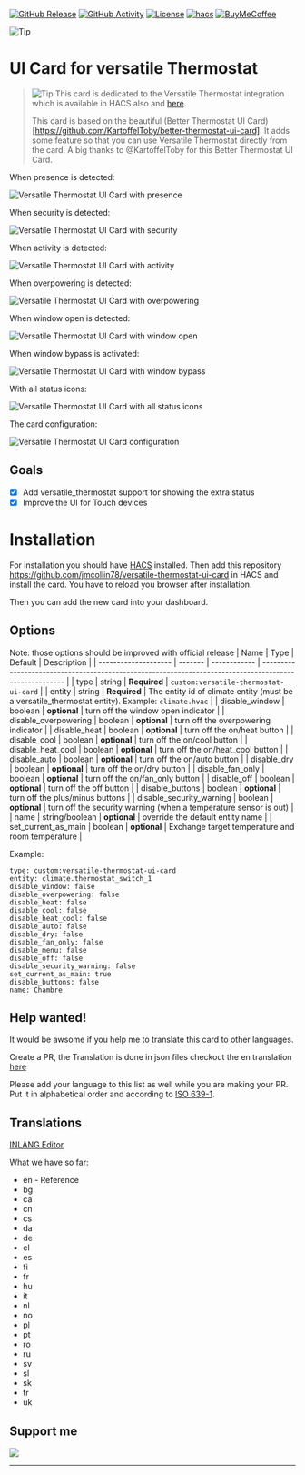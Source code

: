[![GitHub Release][releases-shield]][releases]
[![GitHub Activity][commits-shield]][commits]
[![License][license-shield]](LICENSE)
[![hacs][hacs_badge]][hacs]
[![BuyMeCoffee][buymecoffeebadge]][buymecoffee]

![Tip](https://github.com/jmcollin78/versatile_thermostat/blob/main/images/icon.png?raw=true)

# UI Card for versatile Thermostat

> ![Tip](https://github.com/jmcollin78/versatile_thermostat/blob/main/images/tips.png?raw=true) This card is dedicated to the Versatile Thermostat integration which is available in HACS also and [here](https://github.com/jmcollin78/versatile_thermostat).
> 
> This card is based on the beautiful (Better Thermostat UI Card)[https://github.com/KartoffelToby/better-thermostat-ui-card]. It adds some feature so that you can use Versatile Thermostat directly from the card. A big thanks to @KartoffelToby for this Better Thermostat UI Card.

When presence is detected:

![Versatile Thermostat UI Card with presence](/assets/1.png)

When security is detected:

![Versatile Thermostat UI Card with security](/assets/2.png)

When activity is detected:

![Versatile Thermostat UI Card with activity](/assets/3.png)

When overpowering is detected:

![Versatile Thermostat UI Card with overpowering](/assets/4.png)

When window open is detected:

![Versatile Thermostat UI Card with window open](/assets/5.png)

When window bypass is activated:

![Versatile Thermostat UI Card with window bypass](/assets/6.png)

With all status icons:

![Versatile Thermostat UI Card with all status icons](/assets/7.png)

The card configuration:

![Versatile Thermostat UI Card configuration](/assets/8.png)
 
## Goals

- [X] Add versatile_thermostat support for showing the extra status
- [X] Improve the UI for Touch devices

# Installation

For installation you should have [HACS](https://hacs.xyz/docs/setup/download/) installed. Then add this repository https://github.com/jmcollin78/versatile-thermostat-ui-card in HACS and install the card. You have to reload you browser after installation.

Then you can add the new card into your dashboard.

## Options

Note: those options should be improved with official release
| Name                 | Type    | Default      | Description                                                                                            |
| -------------------- | ------- | ------------ | ------------------------------------------------------------------------------------------------------ |
| type                 | string  | **Required** | `custom:versatile-thermostat-ui-card`                                                                     |
| entity               | string  | **Required** | The entity id of climate entity (must be a versatile_thermostat entity). Example: `climate.hvac`          |
| disable_window       | boolean  | **optional** | turn off the window open indicator                                                                     |
| disable_overpowering | boolean  | **optional** | turn off the overpowering indicator                                                                |
| disable_heat        | boolean  | **optional** | turn off the on/heat button                                                                          |
| disable_cool        | boolean  | **optional** | turn off the on/cool button                                                                          |
| disable_heat_cool   | boolean  | **optional** | turn off the on/heat_cool button                                                                     |
| disable_auto        | boolean  | **optional** | turn off the on/auto button                                                                          |
| disable_dry         | boolean  | **optional** | turn off the on/dry button                                                                           |
| disable_fan_only    | boolean  | **optional** | turn off the on/fan_only button                                                                      |
| disable_off         | boolean  | **optional** | turn off the off button                                                                         |
| disable_buttons     | boolean  | **optional** | turn off the plus/minus buttons                                                                        |
| disable_security_warning     | boolean  | **optional** | turn off the security warning (when a temperature sensor is out)                              |
| name                | string/boolean  | **optional** | override the default entity name |
| set_current_as_main | boolean | **optional** | Exchange target temperature and room temperature |


Example:
```
type: custom:versatile-thermostat-ui-card
entity: climate.thermostat_switch_1
disable_window: false
disable_overpowering: false
disable_heat: false
disable_cool: false
disable_heat_cool: false
disable_auto: false
disable_dry: false
disable_fan_only: false
disable_menu: false
disable_off: false
disable_security_warning: false
set_current_as_main: true
disable_buttons: false
name: Chambre
```

## Help wanted!

It would be awsome if you help me to translate this card to other languages.

Create a PR, the Translation is done in json files checkout the en translation [here](https://github.com/KartoffelToby/versatile-thermostat-ui-card/blob/master/src/localize/languages/en.json)

Please add your language to this list as well while you are making your PR. Put it in alphabetical order and according to [ISO 639-1](https://en.wikipedia.org/wiki/List_of_ISO_639-1_codes).

## Translations

[INLANG Editor](https://inlang.com/editor/github.com/KartoffelToby/versatile-thermostat-ui-card)

What we have so far:
- en - Reference 
- bg
- ca
- cn
- cs
- da
- de
- el
- es
- fi
- fr
- hu
- it
- nl
- no
- pl
- pt
- ro
- ru
- sv
- sl
- sk
- tr
- uk

## Support me
<a href="https://www.buymeacoffee.com/jmcollin78"><img src="https://img.buymeacoffee.com/button-api/?text=Buy me a coffee&emoji=&slug=jmcollin78&button_colour=0ac982&font_colour=000000&font_family=Cookie&outline_colour=000000&coffee_colour=ffffff"></a>

***

[versatile_thermostat]: https://github.com/jmcollin78/versatile_thermostat
[buymecoffee]: https://www.buymeacoffee.com/jmcollin78
[buymecoffeebadge]: https://img.shields.io/badge/Buy%20me%20a%20beer-%245-orange?style=for-the-badge&logo=buy-me-a-beer
[commits-shield]: https://img.shields.io/github/commit-activity/y/jmcollin78/versatile-thermostat-ui-card.svg?style=for-the-badge
[commits]: https://github.com/jmcollin78/versatile-thermostat-ui-card/commits/master
[hacs]: https://github.com/custom-components/hacs
[hacs_badge]: https://img.shields.io/badge/HACS-Custom-41BDF5.svg?style=for-the-badge
[forum-shield]: https://img.shields.io/badge/community-forum-brightgreen.svg?style=for-the-badge
[forum]: https://community.home-assistant.io/
[license-shield]: https://img.shields.io/github/license/jmcollin78/versatile-thermostat-ui-card.svg?style=for-the-badge
[maintenance-shield]: https://img.shields.io/badge/maintainer-Joakim%20Sørensen%20%40ludeeus-blue.svg?style=for-the-badge
[releases-shield]: https://img.shields.io/github/release/jmcollin78/versatile-thermostat-ui-card.svg?style=for-the-badge
[releases]: https://github.com/jmcollin78/versatile-thermostat-ui-card/releases
